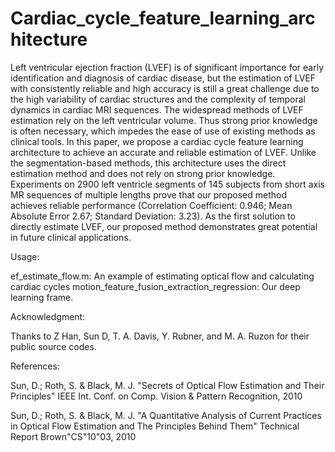# Cardiac_cycle_feature_learning_architecture
Left ventricular ejection fraction (LVEF) is of significant importance for early identification and diagnosis of cardiac disease, but the estimation of LVEF with consistently reliable and high accuracy is still a great challenge due to the high variability of cardiac structures and the complexity of temporal dynamics in cardiac MRI sequences. The widespread methods of LVEF estimation rely on the left ventricular volume. Thus strong prior knowledge is often necessary, which impedes the ease of use of existing methods as clinical tools. In this paper, we propose a cardiac cycle feature learning architecture to achieve an accurate and reliable estimation of LVEF. Unlike the segmentation-based methods, this architecture uses the direct estimation method and does not rely on strong prior knowledge. Experiments on 2900 left ventricle segments of 145 subjects from short axis MR sequences of multiple lengths prove that our proposed method achieves reliable performance (Correlation Coefficient: 0.946; Mean Absolute Error 2.67; Standard Deviation: 3.23). As the first solution to directly estimate LVEF, our proposed method demonstrates great potential in future clinical applications.

Usage:

ef_estimate_flow.m: An example of estimating optical flow and calculating cardiac cycles
motion_feature_fusion_extraction_regression: Our deep learning frame.

Acknowledgment:

Thanks to Z Han, Sun D, T. A. Davis, Y. Rubner, and M. A. Ruzon for their public source codes.

References:

Sun, D.; Roth, S. & Black, M. J. "Secrets of Optical Flow Estimation and Their Principles" IEEE Int. Conf. on Comp. Vision & Pattern Recognition, 2010

Sun, D.; Roth, S. & Black, M. J. "A Quantitative Analysis of Current Practices in Optical Flow Estimation and The Principles Behind Them" Technical Report Brown"CS"10"03,
2010

